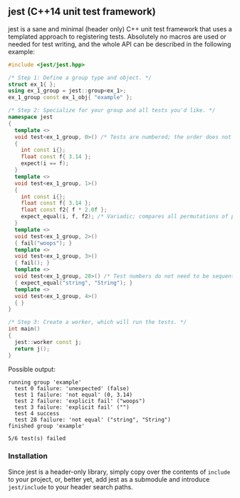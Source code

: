 jest (C++14 unit test framework)
---

jest is a sane and minimal (header only) C++ unit test framework that uses a templated approach to registering tests. Absolutely no macros are used or needed for test writing, and the whole API can be described in the following example:

```cpp
#include <jest/jest.hpp>

/* Step 1: Define a group type and object. */
struct ex_1{ };
using ex_1_group = jest::group<ex_1>;
ex_1_group const ex_1_obj{ "example" };

/* Step 2: Specialize for your group and all tests you'd like. */
namespace jest
{
  template <>
  void test<ex_1_group, 0>() /* Tests are numbered; the order does not matter. */
  {
    int const i{};
    float const f{ 3.14 };
    expect(i == f);
  }
  template <>
  void test<ex_1_group, 1>()
  {
    int const i{};
    float const f{ 3.14 };
    float const f2{ f * 2.0f };
    expect_equal(i, f, f2); /* Variadic; compares all permutations of pairs. */
  }
  template <>
  void test<ex_1_group, 2>()
  { fail("woops"); }
  template <>
  void test<ex_1_group, 3>()
  { fail(); }
  template <>
  void test<ex_1_group, 28>() /* Test numbers do not need to be sequential. */
  { expect_equal("string", "String"); }
  template <>
  void test<ex_1_group, 4>()
  { }
}

/* Step 3: Create a worker, which will run the tests. */
int main()
{
  jest::worker const j;
  return j();
}
```
Possible output:
```
running group 'example'
  test 0 failure: 'unexpected' (false) 
  test 1 failure: 'not equal' (0, 3.14) 
  test 2 failure: 'explicit fail' ("woops") 
  test 3 failure: 'explicit fail' ("") 
  test 4 success
  test 28 failure: 'not equal' ("string", "String") 
finished group 'example'

5/6 test(s) failed
```

### Installation
Since jest is a header-only library, simply copy over the contents of `include` to your project, or, better yet, add jest as a submodule and introduce `jest/include` to your header search paths.
